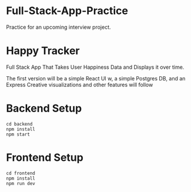 # Full-Stack-App-Practice
Practice for an upcoming interview project.

# Happy Tracker
Full Stack App That Takes User Happiness Data and Displays it over time.

The first version will be a simple React UI w, a simple Postgres DB, and an Express 
Creative visualizations and other features will follow


# Backend Setup
```
cd backend
npm install
npm start
```
# Frontend Setup
```
cd frontend
npm install
npm run dev
```
